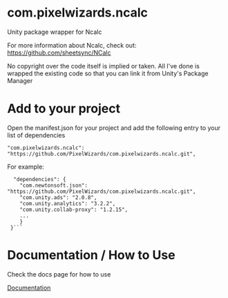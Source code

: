 # com.pixelwizards.ncalc
Unity package wrapper for Ncalc 

For more information about Ncalc, check out:
https://github.com/sheetsync/NCalc

No copyright over the code itself is implied or taken. All I've done is wrapped the existing code so that you can link it from Unity's Package Manager

# Add to your project
Open the manifest.json for your project and add the following entry to your list of dependencies

```"com.pixelwizards.ncalc": "https://github.com/PixelWizards/com.pixelwizards.ncalc.git",```

For example:
```
  "dependencies": {
    "com.newtonsoft.json": "https://github.com/PixelWizards/com.pixelwizards.ncalc.git",
    "com.unity.ads": "2.0.8",
    "com.unity.analytics": "3.2.2",
    "com.unity.collab-proxy": "1.2.15",
    ...
    }
 }```

```

# Documentation / How to Use

Check the docs page for how to use

[Documentation](Docs/index.md)